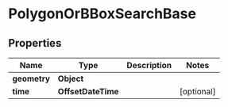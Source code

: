 

# PolygonOrBBoxSearchBase


## Properties

| Name | Type | Description | Notes |
|------------ | ------------- | ------------- | -------------|
|**geometry** | **Object** |  |  |
|**time** | **OffsetDateTime** |  |  [optional] |



